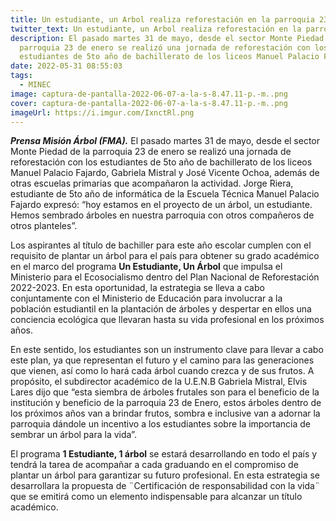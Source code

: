 ```yaml
---
title: Un estudiante, un Arbol realiza reforestación en la parroquia 23 de Enero.
twitter_text: Un estudiante, un Arbol realiza reforestación en la parroquia 23 de Enero.
description: El pasado martes 31 de mayo, desde el sector Monte Piedad de la
  parroquia 23 de enero se realizó una jornada de reforestación con los
  estudiantes de 5to año de bachillerato de los liceos Manuel Palacio Fajardo
date: 2022-05-31 08:55:03
tags:
  - MINEC
image: captura-de-pantalla-2022-06-07-a-la-s-8.47.11-p.-m..png
cover: captura-de-pantalla-2022-06-07-a-la-s-8.47.11-p.-m..png
imageUrl: https://i.imgur.com/IxnctRl.png
---
```

***Prensa Misión Árbol (FMA).*** El pasado martes 31 de mayo, desde el sector Monte Piedad de la parroquia 23 de enero se realizó una jornada de reforestación con los estudiantes de 5to año de bachillerato de los liceos Manuel Palacio Fajardo, Gabriela Mistral y José Vicente Ochoa, además de otras escuelas primarias que acompañaron la actividad. Jorge Riera, estudiante de 5to año de informática de la Escuela Técnica Manuel Palacio Fajardo expresó: “hoy estamos en el proyecto de un árbol, un estudiante. Hemos sembrado árboles en nuestra parroquia con otros compañeros de otros planteles”.

Los aspirantes al título de bachiller para este año escolar cumplen con el requisito de plantar un árbol para el país para obtener su grado académico en el marco del programa **Un Estudiante, Un Árbol** que impulsa el Ministerio para el Ecosocialismo dentro del Plan Nacional de Reforestación 2022-2023. En esta oportunidad, la estrategia se lleva a cabo conjuntamente con el Ministerio de Educación para involucrar a la población estudiantil en la plantación de árboles y despertar en ellos una conciencia ecológica que llevaran hasta su vida profesional en los próximos años. 

En este sentido, los estudiantes son un instrumento clave para llevar a cabo este plan, ya que representan el futuro y el camino para las generaciones que vienen, así como lo hará cada árbol cuando crezca y de sus frutos. A propósito, el subdirector académico de la U.E.N.B Gabriela Mistral, Elvis Lares dijo que “esta siembra de árboles frutales son para el beneficio de la institución y beneficio de la parroquia 23 de Enero, estos árboles dentro de los próximos años van a brindar frutos, sombra e inclusive van a adornar la parroquia dándole un incentivo a los estudiantes sobre la importancia de sembrar un árbol para la vida”.

El programa **1 Estudiante, 1 árbol** se estará desarrollando en todo el país y tendrá la tarea de acompañar a cada graduando en el compromiso de plantar un árbol para garantizar su futuro profesional. En esta estrategia se desarrollara la propuesta de ¨Certificación de responsabilidad con la vida¨ que se emitirá como un elemento indispensable para alcanzar un título académico.